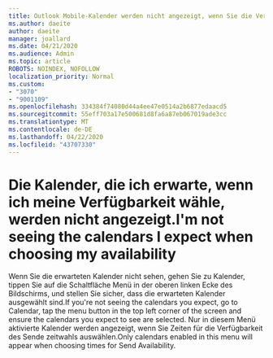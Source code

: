 ```yaml
---
title: Outlook Mobile-Kalender werden nicht angezeigt, wenn Sie die Verfügbarkeit auswählen
ms.author: daeite
author: daeite
manager: joallard
ms.date: 04/21/2020
ms.audience: Admin
ms.topic: article
ROBOTS: NOINDEX, NOFOLLOW
localization_priority: Normal
ms.custom:
- "3070"
- "9001109"
ms.openlocfilehash: 334384f74080d44a4ee47e0514a2b6877edaacd5
ms.sourcegitcommit: 55eff703a17e500681d8fa6a87eb067019ade3cc
ms.translationtype: MT
ms.contentlocale: de-DE
ms.lasthandoff: 04/22/2020
ms.locfileid: "43707330"
---
```

# <a name="im-not-seeing-the-calendars-i-expect-when-choosing-my-availability"></a><span data-ttu-id="52e39-102">Die Kalender, die ich erwarte, wenn ich meine Verfügbarkeit wähle, werden nicht angezeigt.</span><span class="sxs-lookup"><span data-stu-id="52e39-102">I'm not seeing the calendars I expect when choosing my availability</span></span>

<span data-ttu-id="52e39-103">Wenn Sie die erwarteten Kalender nicht sehen, gehen Sie zu Kalender, tippen Sie auf die Schaltfläche Menü in der oberen linken Ecke des Bildschirms, und stellen Sie sicher, dass die erwarteten Kalender ausgewählt sind.</span><span class="sxs-lookup"><span data-stu-id="52e39-103">If you're not seeing the calendars you expect, go to Calendar, tap the menu button in the top left corner of the screen and ensure the calendars you expect to see are selected.</span></span> <span data-ttu-id="52e39-104">Nur in diesem Menü aktivierte Kalender werden angezeigt, wenn Sie Zeiten für die Verfügbarkeit des Sende zeitwahls auswählen.</span><span class="sxs-lookup"><span data-stu-id="52e39-104">Only calendars enabled in this menu will appear when choosing times for Send Availability.</span></span>